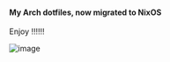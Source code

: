 #### My Arch dotfiles, now migrated to NixOS

Enjoy ‼️‼️‼️

![image](https://github.com/JimmJam/ArchFiles/assets/34753734/03f2a0c3-d585-4935-8ee6-2b29df1dcf67)
